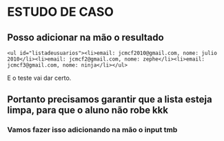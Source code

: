 # ESTUDO DE CASO

## Posso adicionar na mão o resultado

```
<ul id="listadeusuarios"><li>email: jcmcf2010@gmail.com, nome: julio 2010</li><li>email: jcmcf2@gmail.com, nome: zephe</li><li>email: jcmcf3@gmail.com, nome: ninja</li></ul>
```

E o teste vai dar certo.

## Portanto precisamos garantir que a lista esteja limpa, para que o aluno não robe kkk

### Vamos fazer isso adicionando na mão o input tmb
